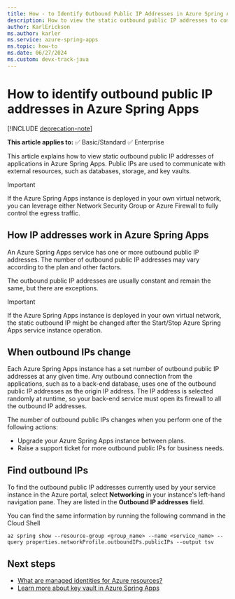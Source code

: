 ```yaml
---
title: How - to Identify Outbound Public IP Addresses in Azure Spring Apps
description: How to view the static outbound public IP addresses to communicate with external resources, such as Database, Storage, Key Vault, etc.
author: KarlErickson
ms.author: karler
ms.service: azure-spring-apps
ms.topic: how-to
ms.date: 06/27/2024
ms.custom: devx-track-java
---
```


# How to identify outbound public IP addresses in Azure Spring Apps

[!INCLUDE [deprecation-note](../includes/deprecation-note.md)]

**This article applies to:** ✅ Basic/Standard ✅ Enterprise

This article explains how to view static outbound public IP addresses of applications in Azure Spring Apps. Public IPs are used to communicate with external resources, such as databases, storage, and key vaults.

> [!IMPORTANT]
> If the Azure Spring Apps instance is deployed in your own virtual network, you can leverage either Network Security Group or Azure Firewall to fully control the egress traffic.

## How IP addresses work in Azure Spring Apps

An Azure Spring Apps service has one or more outbound public IP addresses. The number of outbound public IP addresses may vary according to the plan and other factors.

The outbound public IP addresses are usually constant and remain the same, but there are exceptions.

> [!IMPORTANT]
> If the Azure Spring Apps instance is deployed in your own virtual network, the static outbound IP might be changed after the Start/Stop Azure Spring Apps service instance operation.

## When outbound IPs change

Each Azure Spring Apps instance has a set number of outbound public IP addresses at any given time. Any outbound connection from the applications, such as to a back-end database, uses one of the outbound public IP addresses as the origin IP address. The IP address is selected randomly at runtime, so your back-end service must open its firewall to all the outbound IP addresses.

The number of outbound public IPs changes when you perform one of the following actions:

- Upgrade your Azure Spring Apps instance between plans.
- Raise a support ticket for more outbound public IPs for business needs.

## Find outbound IPs

To find the outbound public IP addresses currently used by your service instance in the Azure portal, select **Networking** in your instance's left-hand navigation pane. They are listed in the **Outbound IP addresses** field.

You can find the same information by running the following command in the Cloud Shell

```azurecli
az spring show --resource-group <group_name> --name <service_name> --query properties.networkProfile.outboundIPs.publicIPs --output tsv
```

## Next steps

* [What are managed identities for Azure resources?](/entra/identity/managed-identities-azure-resources/overview)
* [Learn more about key vault in Azure Spring Apps](./tutorial-managed-identities-key-vault.md)
